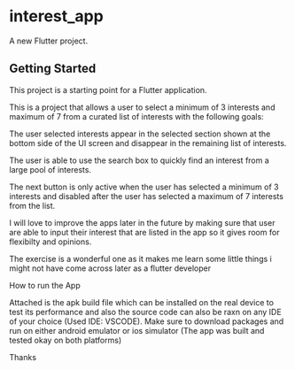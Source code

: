# interest_app

A new Flutter project.

## Getting Started

This project is a starting point for a Flutter application.

This is a project that allows a user to select a minimum of 3 interests and maximum of 7 from a curated list of interests with the following goals:

The user selected interests appear in the selected section shown at the bottom side of the UI screen and disappear in the remaining list of interests.

The user is able to use the search box to quickly find an interest from a large pool of interests.

The next button is only active when the user has selected a minimum of 3 interests and disabled after the user has selected a maximum of 7 interests from the list.

I will love to improve the apps later in the future by making sure that user are able to input their interest that are listed in the app so it gives room for flexibilty and opinions.

The exercise is a wonderful one as it makes me learn some little things i might not have come across later as a flutter developer

How to run the App

Attached is the apk build file which can be installed on the real device to test its performance and also the source code can also be raxn on any IDE of your choice (Used IDE: VSCODE). Make sure to download packages and run on either android emulator or ios simulator (The app was built and tested okay on both platforms)

Thanks
